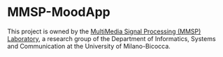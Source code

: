 # MMSP-MoodApp
This project is owned by the [MultiMedia Signal Processing (MMSP) Laboratory](url), a research group of the Department of Informatics, Systems and Communication at the University of Milano-Bicocca.
